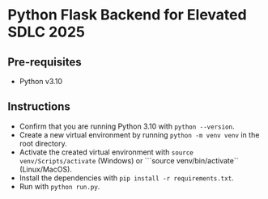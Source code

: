 # Python Flask Backend for Elevated SDLC 2025

## Pre-requisites

- Python v3.10

## Instructions

- Confirm that you are running Python 3.10 with ```python --version```.
- Create a new virtual environment by running ```python -m venv venv``` in the root directory.
- Activate the created virtual environment with ```source venv/Scripts/activate``` (Windows) or ```source venv/bin/activate`` (Linux/MacOS).
- Install the dependencies with ```pip install -r requirements.txt```.
- Run with ```python run.py```.
